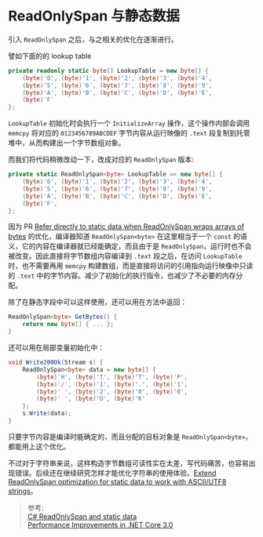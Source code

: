 # ReadOnlySpan 与静态数据

引入 `ReadOnlySpan` 之后，与之相关的优化在逐渐进行。

譬如下面的的 lookup table

```cs
private readonly static byte[] LookupTable = new byte[] {
    (byte)'0', (byte)'1', (byte)'2', (byte)'3', (byte)'4',
    (byte)'5', (byte)'6', (byte)'7', (byte)'8', (byte)'9',
    (byte)'A', (byte)'B', (byte)'C', (byte)'D', (byte)'E',
    (byte)'F'
};
```

`LookupTable` 初始化时会执行一个 `InitializeArray` 操作，这个操作内部会调用 `memcpy` 将对应的 `0123456789ABCDEF` 字节内容从运行映像的 `.text` 段复制到托管堆中，从而构建出一个字节数组对象。

而我们将代码稍微改动一下，改成对应的 `ReadOnlySpan` 版本:

```cs
private static ReadOnlySpan<byte> LookupTable => new byte[] {
    (byte)'0', (byte)'1', (byte)'2', (byte)'3', (byte)'4',
    (byte)'5', (byte)'6', (byte)'7', (byte)'8', (byte)'9',
    (byte)'A', (byte)'B', (byte)'C', (byte)'D', (byte)'E',
    (byte)'F',
};
```

因为 PR [Refer directly to static data when ReadOnlySpan wraps arrays of bytes](https://github.com/dotnet/roslyn/pull/24621) 的优化，编译器知道 `ReadOnlySpan<byte>` 在这里相当于一个 `const` 的语义，它的内容在编译器就已经能确定，而且由于是 `ReadOnlySpan`，运行时也不会被改变。因此直接将字节数组内容编译到 `.text` 段之后，在访问 `LookupTable` 时，也不需要再用 `memcpy` 构建数组，而是直接将访问的引用指向运行映像中只读的 `.text` 中的字节内容。减少了初始化的执行指令，也减少了不必要的内存分配。

除了在静态字段中可以这样使用，还可以用在方法中返回：

```cs
ReadOnlySpan<byte> GetBytes() {
    return new byte[] { ... };
}
```

还可以用在局部变量初始化中：

```cs
void Write200Ok(Stream s) {
    ReadOnlySpan<byte> data = new byte[] {
        (byte)'H', (byte)'T', (byte)'T', (byte)'P',
        (byte)'/', (byte)'1', (byte)'.', (byte)'1',
        (byte)' ', (byte)'2', (byte)'0', (byte)'0',
        (byte)' ', (byte)'O', (byte)'K'
    };
    s.Write(data);
}
```

只要字节内容是编译时能确定的，而且分配的目标对象是 `ReadOnlySpan<byte>`，都能用上这个优化。

不过对于字符串来说，这样构造字节数组可读性实在太差，写代码痛苦，也容易出现错误。后续还在继续研究怎样才能优化字符串的使用体验。[Extend ReadOnlySpan<byte> optimization for static data to work with ASCII/UTF8 strings](https://github.com/dotnet/csharplang/issues/2212)。

> 参考:  
> [C# ReadOnlySpan and static data](https://vcsjones.dev/2019/02/01/csharp-readonly-span-bytes-static/)  
> [Performance Improvements in .NET Core 3.0](https://devblogs.microsoft.com/dotnet/performance-improvements-in-net-core-3-0/)  